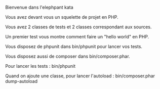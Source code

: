 Bienvenue dans l'elephpant kata

Vous avez devant vous un squelette de projet en PHP.

Vous avez 2 classes de tests et 2 classes correspondant aux sources.

Un premier test vous montre comment faire un "hello world" en PHP.

Vous disposez de phpunit dans bin/phpunit pour lancer vos tests.

Vous disposez aussi de composer dans bin/composer.phar.

Pour lancer les tests : bin/phpunit

Quand on ajoute une classe, pour lancer l'autoload : bin/composer.phar dump-autoload
